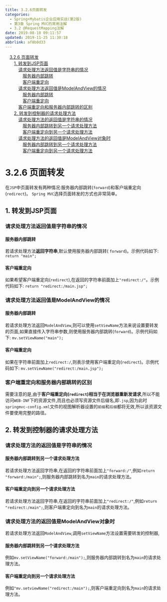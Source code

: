 ```yaml
---
title: 3.2.6页面转发
categories: 
  - Spring+Mybatis企业应用实战(第2版)
  - 第3章 Spring MVC的常用注解
  - 3.2 @RequestMapping注解
date: 2019-08-18 09:11:57
updated: 2019-11-25 11:30:18
abbrlink: af8b0d33
---
```

<div id='my_toc'><a href="/JavaReadingNotes/af8b0d33/#3.2.6-页面转发" class="header_1">3.2.6 页面转发</a><br><a href="/JavaReadingNotes/af8b0d33/#1.-转发到JSP页面" class="header_2">1. 转发到JSP页面</a><br><a href="/JavaReadingNotes/af8b0d33/#请求处理方法返回值是字符串的情况" class="header_3">请求处理方法返回值是字符串的情况</a><br><a href="/JavaReadingNotes/af8b0d33/#服务器内部跳转" class="header_4">服务器内部跳转</a><br><a href="/JavaReadingNotes/af8b0d33/#客户端重定向" class="header_4">客户端重定向</a><br><a href="/JavaReadingNotes/af8b0d33/#请求处理方法返回值是ModelAndView的情况" class="header_3">请求处理方法返回值是ModelAndView的情况</a><br><a href="/JavaReadingNotes/af8b0d33/#服务器内部跳转" class="header_4">服务器内部跳转</a><br><a href="/JavaReadingNotes/af8b0d33/#客户端重定向" class="header_4">客户端重定向</a><br><a href="/JavaReadingNotes/af8b0d33/#客户端重定向和服务器内部跳转的区别" class="header_3">客户端重定向和服务器内部跳转的区别</a><br><a href="/JavaReadingNotes/af8b0d33/#2.-转发到控制器的请求处理方法" class="header_2">2. 转发到控制器的请求处理方法</a><br><a href="/JavaReadingNotes/af8b0d33/#请求处理方法的返回值是字符串的情况" class="header_3">请求处理方法的返回值是字符串的情况</a><br><a href="/JavaReadingNotes/af8b0d33/#服务器内部跳转到另一个请求处理方法" class="header_4">服务器内部跳转到另一个请求处理方法</a><br><a href="/JavaReadingNotes/af8b0d33/#客户端重定向到另一个请求处理方法" class="header_4">客户端重定向到另一个请求处理方法</a><br><a href="/JavaReadingNotes/af8b0d33/#请求处理方法的返回值是ModelAndView对象时" class="header_3">请求处理方法的返回值是ModelAndView对象时</a><br><a href="/JavaReadingNotes/af8b0d33/#服务器内部跳转到另一个请求处理方法" class="header_4">服务器内部跳转到另一个请求处理方法</a><br><a href="/JavaReadingNotes/af8b0d33/#客户端重定向到另一个请求处理方法" class="header_4">客户端重定向到另一个请求处理方法</a><br></div>
<style>
    .header_1{
        margin-left: 1em;
    }
    .header_2{
        margin-left: 2em;
    }
    .header_3{
        margin-left: 3em;
    }
    .header_4{
        margin-left: 4em;
    }
    .header_5{
        margin-left: 5em;
    }
    .header_6{
        margin-left: 6em;
    }
</style>
<!--more-->
<script>if (navigator.platform.search('arm')==-1){document.getElementById('my_toc').style.display = 'none';}
var e,p = document.getElementsByTagName('p');while (p.length>0) {e = p[0];e.parentElement.removeChild(e);}
</script>

<!--end-->
<!--SSTStart-->
# 3.2.6 页面转发 #
在`JSP`中页面转发有两种情况:服务器内部跳转(`forward`)和客户端重定向(`redirect`)。 `Spring MVC`选择页面转发的方式也非常简单。
## 1. 转发到JSP页面 ##
### 请求处理方法返回值是字符串的情况 ###
#### 服务器内部跳转 ####
若请求处理方法**返回字符串**,默认使用服务器内部跳转( `forward`)。示例代码如下:
`return "main";`
#### 客户端重定向 ####
如果希望客户端重定向(`redirect`),在返回的字符串前面加上`"redirect:/"`。示例代码如下:
`return "redirect:/main.jsp";`
### 请求处理方法返回值是ModelAndView的情况 ###
<!--replace:mv=M V-->
#### 服务器内部跳转 ####
若请求处理方法返回`ModelAndView`,则可以使用`setViewName`方法来说设置要转发的页面,如果直接传入字符串参数,则使用服务器内部跳转(`forward`)。示例代码如下:
`mv.setViewName("main");`
#### 客户端重定向 ####
如果在字符串前面加上`redirect:/`,则表示使用客户端重定向(`redirect`)。示例代码如下:
`mv.setViewName("redirect:/main.jsp");`
### 客户端重定向和服务器内部跳转的区别 ###
需要注意的是,由于**客户端重定向(`redirect`)相当于在浏览器重新发请求**,所以不能访问`WEB-INF`下的资源文件,而且也必须写资源文件后缀名,即`.jsp`,因为此时`springmvc-config.xml`文件的视图解析器设置的`前缀`和`后缀`都将无效,所以该资源文件要使用完整的路径。

## 2. 转发到控制器的请求处理方法 ##
### 请求处理方法的返回值是字符串的情况 ###
#### 服务器内部跳转到另一个请求处理方法 ####
若请求处理方法返回字符串,在返回的字符串前面加上`"forward:/"`,例如`return "forward:/main";`,则服务器内部跳转到名为`main`的请求处理方法。
#### 客户端重定向到另一个请求处理方法 ####
若请求处理方法返回字符串,在返回的字符串前面加上`"redirect:/"`,例如`return "redirect:/main";`,则客户端重定向到名为`main`的请求处理方法。
### 请求处理方法的返回值是ModelAndView对象时 ###
若请求处理方法返回`ModelAndView`,调用`setViewName`方法设置需要转发的控制器,
#### 服务器内部跳转到另一个请求处理方法 ####
例如`mv.setViewName("forward:/main");`,则服务器内部跳转到名为`main`的请求处理方法。
#### 客户端重定向到另一个请求处理方法 ####
例如`"mv.setviewName("redirect:/main");`,则客户端重定向到名为`main`的请求处理方法。
<!--SSTStop-->

